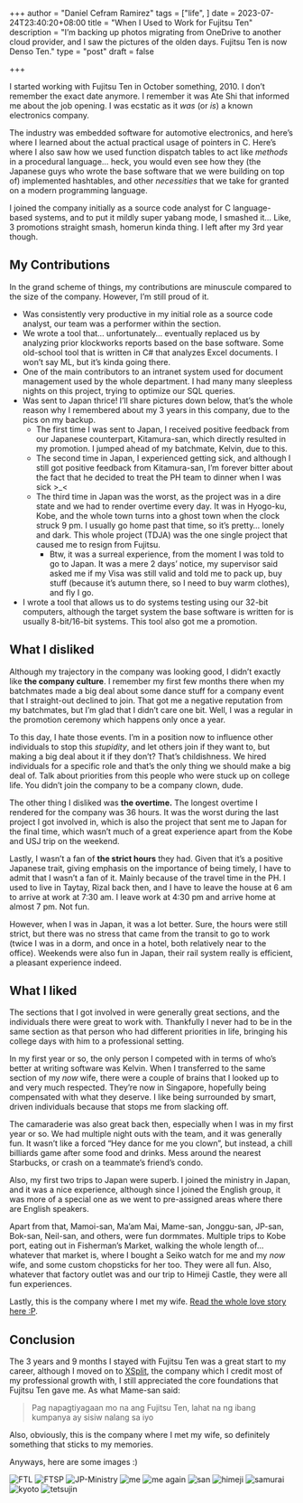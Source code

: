 +++
author = "Daniel Cefram Ramirez"
tags = ["life", ]
date = 2023-07-24T23:40:20+08:00
title = "When I Used to Work for Fujitsu Ten"
description = "I’m backing up photos migrating from OneDrive to another cloud provider, and I saw the pictures of the olden days. Fujitsu Ten is now Denso Ten."
type = "post"
draft = false

+++

I started working with Fujitsu Ten in October something, 2010. I don’t remember the exact date anymore. I remember it was Ate Shi that informed me about the job opening. I was ecstatic as it *was* (or *is*) a known electronics company.

The industry was embedded software for automotive electronics, and here’s where I learned about the actual practical usage of pointers in C. Here’s where I also saw how we used function dispatch tables to act like *methods* in a procedural language… heck, you would even see how they (the Japanese guys who wrote the base software that we were building on top of) implemented hashtables, and other *necessities* that we take for granted on a modern programming language.

I joined the company initially as a source code analyst for C language-based systems, and to put it mildly super yabang mode, I smashed it… Like, 3 promotions straight smash, homerun kinda thing. I left after my 3rd year though.

## My Contributions

In the grand scheme of things, my contributions are minuscule compared to the size of the company. However, I’m still proud of it.
- Was consistently very productive in my initial role as a source code analyst, our team was a performer within the section.
- We wrote a tool that… unfortunately… eventually replaced us by analyzing prior klockworks reports based on the base software. Some old-school tool that is written in C# that analyzes Excel documents. I won’t say ML, but it’s kinda going there.
- One of the main contributors to an intranet system used for document management used by the whole department. I had many many sleepless nights on this project, trying to optimize our SQL queries.
- Was sent to Japan thrice! I’ll share pictures down below, that’s the whole reason why I remembered about my 3 years in this company, due to the pics on my backup.
  - The first time I was sent to Japan, I received positive feedback from our Japanese counterpart, Kitamura-san, which directly resulted in my promotion. I jumped ahead of my batchmate, Kelvin, due to this.
  - The second time in Japan, I experienced getting sick, and although I still got positive feedback from Kitamura-san, I’m forever bitter about the fact that he decided to treat the PH team to dinner when I was sick >_<
  - The third time in Japan was the worst, as the project was in a dire state and we had to render overtime every day. It was in Hyogo-ku, Kobe, and the whole town turns into a ghost town when the clock struck 9 pm. I usually go home past that time, so it’s pretty… lonely and dark. This whole project (TDJA) was the one single project that caused me to resign from Fujitsu.
    - Btw, it was a surreal experience, from the moment I was told to go to Japan. It was a mere 2 days’ notice, my supervisor said asked me if my Visa was still valid and told me to pack up, buy stuff (because it’s autumn there, so I need to buy warm clothes), and fly I go.
- I wrote a tool that allows us to do systems testing using our 32-bit computers, although the target system the base software is written for is usually 8-bit/16-bit systems. This tool also got me a promotion.

## What I disliked

Although my trajectory in the company was looking good, I didn’t exactly like **the company culture**. I remember my first few months there when my batchmates made a big deal about some dance stuff for a company event that I straight-out declined to join. That got me a negative reputation from my batchmates, but I’m glad that I didn’t care one bit. Well, I was a regular in the promotion ceremony which happens only once a year.

To this day, I hate those events. I’m in a position now to influence other individuals to stop this *stupidity*, and let others join if they want to, but making a big deal about it if they don’t? That’s childishness. We hired individuals for a specific role and that’s the only thing we should make a big deal of. Talk about priorities from this people who were stuck up on college life. You didn’t join the company to be a company clown, dude.

The other thing I disliked was **the overtime.** The longest overtime I rendered for the company was 36 hours. It was the worst during the last project I got involved in, which is also the project that sent me to Japan for the final time, which wasn’t much of a great experience apart from the Kobe and USJ trip on the weekend.

Lastly, I wasn’t a fan of **the strict hours** they had. Given that it’s a positive Japanese trait, giving emphasis on the importance of being timely, I have to admit that I wasn’t a fan of it. Mainly because of the travel time in the PH. I used to live in Taytay, Rizal back then, and I have to leave the house at 6 am to arrive at work at 7:30 am. I leave work at 4:30 pm and arrive home at almost 7 pm. Not fun.

However, when I was in Japan, it was a lot better. Sure, the hours were still strict, but there was no stress that came from the transit to go to work (twice I was in a dorm, and once in a hotel, both relatively near to the office). Weekends were also fun in Japan, their rail system really is efficient, a pleasant experience indeed.

## What I liked

The sections that I got involved in were generally great sections, and the individuals there were great to work with. Thankfully I never had to be in the same section as that person who had different priorities in life, bringing his college days with him to a professional setting.

In my first year or so, the only person I competed with in terms of who’s better at writing software was Kelvin. When I transferred to the same section of my *now* wife, there were a couple of brains that I looked up to and very much respected. They’re now in Singapore, hopefully being compensated with what they deserve. I like being surrounded by smart, driven individuals because that stops me from slacking off.

The camaraderie was also great back then, especially when I was in my first year or so. We had multiple night outs with the team, and it was generally fun. It wasn’t like a forced “Hey dance for me you clown”, but instead, a chill billiards game after some food and drinks. Mess around the nearest Starbucks, or crash on a teammate’s friend’s condo.

Also, my first two trips to Japan were superb. I joined the ministry in Japan, and it was a nice experience, although since I joined the English group, it was more of a special one as we went to pre-assigned areas where there are English speakers.

Apart from that, Mamoi-san, Ma’am Mai, Mame-san, Jonggu-san, JP-san, Bok-san, Neil-san, and others, were fun dormmates. Multiple trips to Kobe port, eating out in Fisherman’s Market, walking the whole length of… whatever that market is, where I bought a Seiko watch for me and my *now* wife, and some custom chopsticks for her too. They were all fun. Also, whatever that factory outlet was and our trip to Himeji Castle, they were all fun experiences.

Lastly, this is the company where I met my wife. [Read the whole love story here :P](https://rmrz.ph/posts/how-we-met/).

## Conclusion

The 3 years and 9 months I stayed with Fujitsu Ten was a great start to my career, although I moved on to [XSplit](https://rmrz.ph/posts/on-to-a-new-challenge/), the company which I credit most of my professional growth with, I still appreciated the core foundations that Fujitsu Ten gave me. As what Mame-san said:

> Pag napagtiyagaan mo na ang Fujitsu Ten, lahat na ng ibang kumpanya ay sisiw nalang sa iyo

Also, obviously, this is the company where I met my wife, so definitely something that sticks to my memories.

Anyways, here are some images :)

![FTL](https://storage.googleapis.com/rmrz-blog.appspot.com/ftl-rooftop-2.jpeg)
![FTSP](https://storage.googleapis.com/rmrz-blog.appspot.com/ftsp.jpeg)
![JP-Ministry](https://storage.googleapis.com/rmrz-blog.appspot.com/ministry-jp.jpeg)
![me](https://storage.googleapis.com/rmrz-blog.appspot.com/ako-ito.jpeg)
![me again](https://storage.googleapis.com/rmrz-blog.appspot.com/ito-ako-2.jpeg)
![san](https://storage.googleapis.com/rmrz-blog.appspot.com/san-ba-ito.jpeg)
![himeji](https://storage.googleapis.com/rmrz-blog.appspot.com/train-to-himeji.jpeg)
![samurai](https://storage.googleapis.com/rmrz-blog.appspot.com/samuri-y.jpeg)
![kyoto](https://storage.googleapis.com/rmrz-blog.appspot.com/kyoto2.jpeg)
![tetsujin](https://storage.googleapis.com/rmrz-blog.appspot.com/tetsujin.jpeg)
